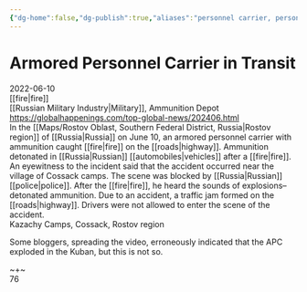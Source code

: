 ```yaml
---
{"dg-home":false,"dg-publish":true,"aliases":"personnel carrier, personnel carriers, APC","location":null,"title":"Armored Personnel Carrier in Transit","tag":"Fire, Military, Ammunition Depot","date":"2022-06-10","locations":"Rostov, Kazachy Camps, Cossack, Rostov region, near the village of Cossack camps","permalink":"/armored-personnel-carrier-in-transit/","dgHomeLink":true,"dgPassFrontmatter":true}
---
```



# Armored Personnel Carrier in Transit

2022-06-10  
[[fire|fire]]  
[[Russian Military Industry|Military]], Ammunition Depot  
https://globalhappenings.com/top-global-news/202406.html  
In the [[Maps/Rostov Oblast, Southern Federal District, Russia|Rostov region]] of [[Russia|Russia]] on June 10, an armored personnel carrier with ammunition caught [[fire|fire]] on the [[roads|highway]]. Ammunition detonated in [[Russia|Russian]] [[automobiles|vehicles]] after a [[fire|fire]]. An eyewitness to the incident said that the accident occurred near the village of Cossack camps. The scene was blocked by [[Russia|Russian]] [[police|police]]. After the [[fire|fire]], he heard the sounds of explosions–detonated ammunition. Due to an accident, a traffic jam formed on the [[roads|highway]]. Drivers were not allowed to enter the scene of the accident.  
Kazachy Camps, Cossack, Rostov region

Some bloggers, spreading the video, erroneously indicated that the APC exploded in the Kuban, but this is not so.

~+~  
76
